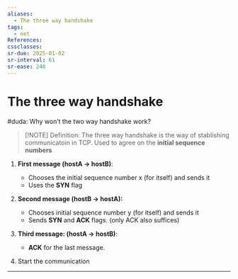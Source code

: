 ```yaml
---
aliases:
  - The three way handshake
tags:
  - net
References: 
cssclasses: 
sr-due: 2025-01-02
sr-interval: 61
sr-ease: 248
---
```

# The three way handshake

#duda: Why won’t the two way handshake work?

> [!NOTE] Definition: 
> The three way handshake is the way of stablishing communicatoin in TCP. Used to agree on the **initial sequence numbers**


1. **First message (hostA → hostB)**: 
   + Chooses the initial sequence number x (for itself) and sends it
   + Uses the **SYN** flag

2. **Second message (hostB → hostA):**
   + Chooses initial sequence number y (for itself) and sends it
   + Sends **SYN** and **ACK** flags. (only ACK also suffices)

3. **Third message: (hostA → hostB)**:
   + **ACK** for the last message.

4. Start the communication
***
